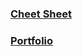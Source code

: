 ### [Cheet Sheet](https://sunzero.notion.site/39419328056f4c08a5168ef4e24e6da6)
### [Portfolio](https://sunzero.notion.site/Hyeyoung-Kim-70c9bf3b77d244f2a119193e6b8078b1)
